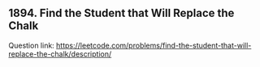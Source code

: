 ## 1894. Find the Student that Will Replace the Chalk

Question link: https://leetcode.com/problems/find-the-student-that-will-replace-the-chalk/description/